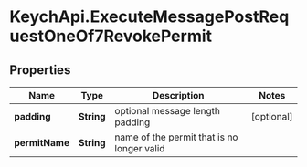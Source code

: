# KeychApi.ExecuteMessagePostRequestOneOf7RevokePermit

## Properties

Name | Type | Description | Notes
------------ | ------------- | ------------- | -------------
**padding** | **String** | optional message length padding | [optional] 
**permitName** | **String** | name of the permit that is no longer valid | 


